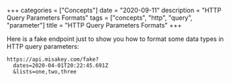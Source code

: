 +++
categories = ["Concepts"]
date = "2020-09-11"
description = "HTTP Query Parameters Formats"
tags = ["concepts", "http", "query", "parameter"]
title = "HTTP Query Parameters Formats"
+++

Here is a fake endpoint just to show you
how to format some data types
in HTTP query parameters:

    https://api.misakey.com/fake?
      dates=2020-04-01T20:22:45.691Z
      &lists=one,two,three
